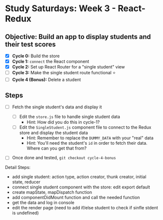 # Study Saturdays: Week 3 - React-Redux

## **Objective:** Build an app to display students and their test scores
- [x] **Cycle 0:** Build the store
- [x] **Cycle 1:** `connect` the React component
- [x] **Cycle 2:** Set up React Router for a "single student" view
- [ ] **Cycle 3:** Make the single student route functional ⭐️
- [ ] **Cycle 4 (Bonus):** Delete a student

## Steps

- [ ] Fetch the single student's data and display it
  - [ ] Edit the `store.js` file to handle single student data
    - Hint: How did you do this in cycle-1?
  - [ ] Edit the `SingleStudent.js` component file to connect to the Redux store and display the student data
    - Hint: Remember to replace the `DUMMY_DATA` with your "real" data
    - Hint: You'll need the student's `id` in order to fetch their data. Where can you get that from?
- [ ] Once done and tested, `git checkout cycle-4-bonus`


Detail Steps:
- add single student: action type, action creator, thunk creator, initial state, reducer
- connect single student component with the store: edit export default
- create mapState, mapDispatch function
- add componentDidMount function and call the needed function
- get the data and log in console
- edit the render page (need to add if/else student to check if sinfle stdent is undefined)